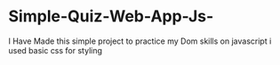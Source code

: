 # Simple-Quiz-Web-App-Js-
I Have Made this simple project to practice my Dom skills on javascript i used basic css for styling 
